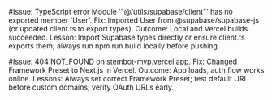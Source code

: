 #Issue: TypeScript error Module '"@/utils/supabase/client"' has no exported member 'User'.
Fix: Imported User from @supabase/supabase-js (or updated client.ts to export types).
Outcome: Local and Vercel builds succeeded.
Lesson: Import Supabase types directly or ensure client.ts exports them; always run npm run build locally before pushing.

#Issue: 404 NOT_FOUND on stembot-mvp.vercel.app.
Fix: Changed Framework Preset to Next.js in Vercel.
Outcome: App loads, auth flow works online.
Lessons: Always set correct Framework Preset; test default URL before custom domains; verify OAuth URLs early.